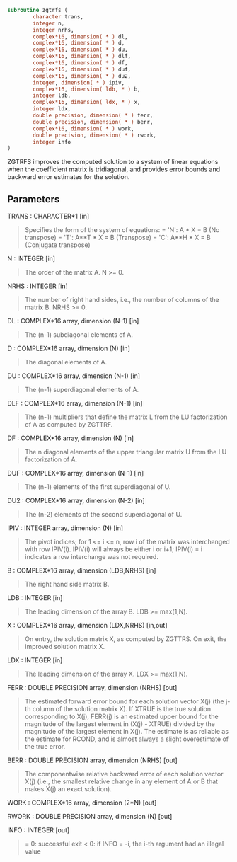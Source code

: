 ```fortran
subroutine zgtrfs (
        character trans,
        integer n,
        integer nrhs,
        complex*16, dimension( * ) dl,
        complex*16, dimension( * ) d,
        complex*16, dimension( * ) du,
        complex*16, dimension( * ) dlf,
        complex*16, dimension( * ) df,
        complex*16, dimension( * ) duf,
        complex*16, dimension( * ) du2,
        integer, dimension( * ) ipiv,
        complex*16, dimension( ldb, * ) b,
        integer ldb,
        complex*16, dimension( ldx, * ) x,
        integer ldx,
        double precision, dimension( * ) ferr,
        double precision, dimension( * ) berr,
        complex*16, dimension( * ) work,
        double precision, dimension( * ) rwork,
        integer info
)
```

ZGTRFS improves the computed solution to a system of linear
equations when the coefficient matrix is tridiagonal, and provides
error bounds and backward error estimates for the solution.

## Parameters
TRANS : CHARACTER\*1 [in]
> Specifies the form of the system of equations:
> = 'N':  A \* X = B     (No transpose)
> = 'T':  A\*\*T \* X = B  (Transpose)
> = 'C':  A\*\*H \* X = B  (Conjugate transpose)

N : INTEGER [in]
> The order of the matrix A.  N >= 0.

NRHS : INTEGER [in]
> The number of right hand sides, i.e., the number of columns
> of the matrix B.  NRHS >= 0.

DL : COMPLEX\*16 array, dimension (N-1) [in]
> The (n-1) subdiagonal elements of A.

D : COMPLEX\*16 array, dimension (N) [in]
> The diagonal elements of A.

DU : COMPLEX\*16 array, dimension (N-1) [in]
> The (n-1) superdiagonal elements of A.

DLF : COMPLEX\*16 array, dimension (N-1) [in]
> The (n-1) multipliers that define the matrix L from the
> LU factorization of A as computed by ZGTTRF.

DF : COMPLEX\*16 array, dimension (N) [in]
> The n diagonal elements of the upper triangular matrix U from
> the LU factorization of A.

DUF : COMPLEX\*16 array, dimension (N-1) [in]
> The (n-1) elements of the first superdiagonal of U.

DU2 : COMPLEX\*16 array, dimension (N-2) [in]
> The (n-2) elements of the second superdiagonal of U.

IPIV : INTEGER array, dimension (N) [in]
> The pivot indices; for 1 <= i <= n, row i of the matrix was
> interchanged with row IPIV(i).  IPIV(i) will always be either
> i or i+1; IPIV(i) = i indicates a row interchange was not
> required.

B : COMPLEX\*16 array, dimension (LDB,NRHS) [in]
> The right hand side matrix B.

LDB : INTEGER [in]
> The leading dimension of the array B.  LDB >= max(1,N).

X : COMPLEX\*16 array, dimension (LDX,NRHS) [in,out]
> On entry, the solution matrix X, as computed by ZGTTRS.
> On exit, the improved solution matrix X.

LDX : INTEGER [in]
> The leading dimension of the array X.  LDX >= max(1,N).

FERR : DOUBLE PRECISION array, dimension (NRHS) [out]
> The estimated forward error bound for each solution vector
> X(j) (the j-th column of the solution matrix X).
> If XTRUE is the true solution corresponding to X(j), FERR(j)
> is an estimated upper bound for the magnitude of the largest
> element in (X(j) - XTRUE) divided by the magnitude of the
> largest element in X(j).  The estimate is as reliable as
> the estimate for RCOND, and is almost always a slight
> overestimate of the true error.

BERR : DOUBLE PRECISION array, dimension (NRHS) [out]
> The componentwise relative backward error of each solution
> vector X(j) (i.e., the smallest relative change in
> any element of A or B that makes X(j) an exact solution).

WORK : COMPLEX\*16 array, dimension (2\*N) [out]

RWORK : DOUBLE PRECISION array, dimension (N) [out]

INFO : INTEGER [out]
> = 0:  successful exit
> < 0:  if INFO = -i, the i-th argument had an illegal value
